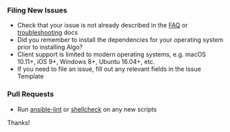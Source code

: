 ### Filing New Issues

* Check that your issue is not already described in the [FAQ](docs/FAQ.md) or [troubleshooting](docs/TROUBLESHOOTING.md) docs
* Did you remember to install the dependencies for your operating system prior to installing Algo?
* Client support is limited to modern operating systems, e.g. macOS 10.11+, iOS 9+, Windows 8+, Ubuntu 16.04+, etc.
* If you need to file an issue, fill out any relevant fields in the Issue Template

### Pull Requests

* Run [ansible-lint](https://github.com/willthames/ansible-lint) or [shellcheck](https://github.com/koalaman/shellcheck) on any new scripts

Thanks!
